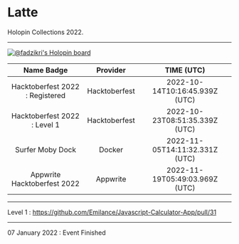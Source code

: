 # Latte

Holopin Collections 2022.

---

[![@fadzikri's Holopin board](https://holopin.me/fadzikri)](https://holopin.io/@fadzikri)

<div align="center">

| Name Badge | Provider | TIME (UTC) |
| :---: | :---: | :---: |
Hacktoberfest 2022 : Registered | Hacktoberfest | 2022-10-14T10:16:45.939Z (UTC) |
Hacktoberfest 2022 : Level 1 | Hacktoberfest | 2022-10-23T08:51:35.339Z (UTC) |
Surfer Moby Dock | Docker | 2022-11-05T14:11:32.331Z (UTC) |
Appwrite Hacktoberfest 2022 | Appwrite | 2022-11-19T05:49:03.969Z (UTC) |

</div>

---

Level 1 : https://github.com/Emilance/Javascript-Calculator-App/pull/31

---

07 January 2022 : Event Finished
